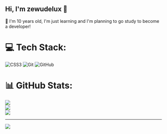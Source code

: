 ## Hi, I'm zewudelux 👋

📙 I'm 10 years old, I'm just learning and I'm planning to go study to become a developer!

# 💻 Tech Stack:
![CSS3](https://img.shields.io/badge/css3-%231572B6.svg?style=for-the-badge&logo=css3&logoColor=white) ![Git](https://img.shields.io/badge/git-%23F05033.svg?style=for-the-badge&logo=git&logoColor=white) ![GitHub](https://img.shields.io/badge/github-%23121011.svg?style=for-the-badge&logo=github&logoColor=white)
# 📊 GitHub Stats:
![](https://github-readme-stats.vercel.app/api?username=zewudelux&theme=highcontrast&hide_border=false&include_all_commits=false&count_private=false)<br/>
![](https://nirzak-streak-stats.vercel.app/?user=zewudelux&theme=highcontrast&hide_border=false)<br/>
![](https://github-readme-stats.vercel.app/api/top-langs/?username=zewudelux&theme=highcontrast&hide_border=false&include_all_commits=false&count_private=false&layout=compact)

---
[![](https://visitcount.itsvg.in/api?id=zewudelux&icon=0&color=0)](https://visitcount.itsvg.in)
